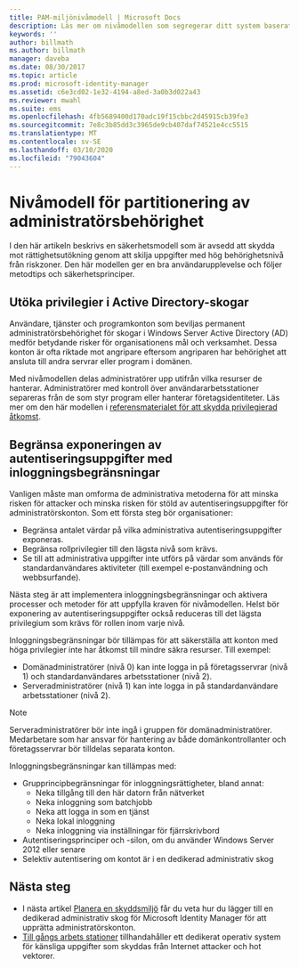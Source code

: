 ```yaml
---
title: PAM-miljönivåmodell | Microsoft Docs
description: Läs mer om nivåmodellen som segregerar ditt system baserat på säkerhetsrelaterade risker.
keywords: ''
author: billmath
ms.author: billmath
manager: daveba
ms.date: 08/30/2017
ms.topic: article
ms.prod: microsoft-identity-manager
ms.assetid: c6e3cd02-1e32-4194-a8ed-3a0b3d022a43
ms.reviewer: mwahl
ms.suite: ems
ms.openlocfilehash: 4fb5689400d170adc19f15cbbc2d45915cb39fe3
ms.sourcegitcommit: 7e8c3b85dd3c3965de9cb407daf74521e4cc5515
ms.translationtype: MT
ms.contentlocale: sv-SE
ms.lasthandoff: 03/10/2020
ms.locfileid: "79043604"
---
```

# <a name="tier-model-for-partitioning-administrative-privileges"></a>Nivåmodell för partitionering av administratörsbehörighet

I den här artikeln beskrivs en säkerhetsmodell som är avsedd att skydda mot rättighetsutökning genom att skilja uppgifter med hög behörighetsnivå från riskzoner. Den här modellen ger en bra användarupplevelse och följer metodtips och säkerhetsprinciper.

## <a name="elevation-of-privilege-in-active-directory-forests"></a>Utöka privilegier i Active Directory-skogar

Användare, tjänster och programkonton som beviljas permanent administratörsbehörighet för skogar i Windows Server Active Directory (AD) medför betydande risker för organisationens mål och verksamhet. Dessa konton är ofta riktade mot angripare eftersom angriparen har behörighet att ansluta till andra servrar eller program i domänen.

Med nivåmodellen delas administratörer upp utifrån vilka resurser de hanterar. Administratörer med kontroll över användararbetsstationer separeras från de som styr program eller hanterar företagsidentiteter. Läs mer om den här modellen i [referensmaterialet för att skydda privilegierad åtkomst](https://aka.ms/tiermodel).

## <a name="restricting-credential-exposure-with-logon-restrictions"></a>Begränsa exponeringen av autentiseringsuppgifter med inloggningsbegränsningar

Vanligen måste man omforma de administrativa metoderna för att minska risken för attacker och minska risken för stöld av autentiseringsuppgifter för administratörskonton. Som ett första steg bör organisationer:

- Begränsa antalet värdar på vilka administrativa autentiseringsuppgifter exponeras.
- Begränsa rollprivilegier till den lägsta nivå som krävs.
- Se till att administrativa uppgifter inte utförs på värdar som används för standardanvändares aktiviteter (till exempel e-postanvändning och webbsurfande).

Nästa steg är att implementera inloggningsbegränsningar och aktivera processer och metoder för att uppfylla kraven för nivåmodellen. Helst bör exponering av autentiseringsuppgifter också reduceras till det lägsta privilegium som krävs för rollen inom varje nivå.

Inloggningsbegränsningar bör tillämpas för att säkerställa att konton med höga privilegier inte har åtkomst till mindre säkra resurser. Till exempel:

- Domänadministratörer (nivå 0) kan inte logga in på företagsservrar (nivå 1) och standardanvändares arbetsstationer (nivå 2).
- Serveradministratörer (nivå 1) kan inte logga in på standardanvändare arbetsstationer (nivå 2).

>[!NOTE]
> Serveradministratörer bör inte ingå i gruppen för domänadministratörer. Medarbetare som har ansvar för hantering av både domänkontrollanter och företagsservrar bör tilldelas separata konton.

Inloggningsbegränsningar kan tillämpas med:

- Grupprincipbegränsningar för inloggningsrättigheter, bland annat:
    - Neka tillgång till den här datorn från nätverket
    - Neka inloggning som batchjobb
    - Neka att logga in som en tjänst
    - Neka lokal inloggning
    - Neka inloggning via inställningar för fjärrskrivbord  
- Autentiseringsprinciper och -silon, om du använder Windows Server 2012 eller senare
- Selektiv autentisering om kontot är i en dedikerad administrativ skog

## <a name="next-steps"></a>Nästa steg

- I nästa artikel [Planera en skyddsmiljö](planning-bastion-environment.md) får du veta hur du lägger till en dedikerad administrativ skog för Microsoft Identity Manager för att upprätta administratörskonton.
- [Till gångs arbets stationer](https://docs.microsoft.com/windows-server/identity/securing-privileged-access/privileged-access-workstations) tillhandahåller ett dedikerat operativ system för känsliga uppgifter som skyddas från Internet attacker och hot vektorer.
